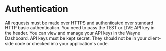 # Authentication

All requests must be made over HTTPS and authenticated over standard HTTP basic authentication. You need to pass the TEST or LIVE API key in the header. You can view and manage your API keys in the Wayne Dashboard. API keys must be kept secret. They should not be in your client-side code or checked into your application's code.
